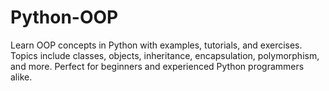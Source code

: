 # Python-OOP
Learn OOP concepts in Python with examples, tutorials, and exercises. Topics include classes, objects, inheritance, encapsulation, polymorphism, and more. Perfect for beginners and experienced Python programmers alike.
